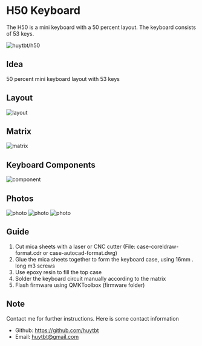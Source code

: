 # H50 Keyboard

The H50 is a mini keyboard with a 50 percent layout. The keyboard consists of 53 keys.

![huytbt/h50](https://i.imgur.com/1dB2mfM.jpeg)

## Idea

50 percent mini keyboard layout with 53 keys

## Layout

![layout](https://i.imgur.com/hXhWdQU.jpeg)

## Matrix

![matrix](https://i.imgur.com/QUhxKTq.jpeg)

## Keyboard Components

![component](https://i.imgur.com/eJ72FfM.jpeg)

## Photos

![photo](https://i.imgur.com/1dB2mfM.jpeg)
![photo](https://i.imgur.com/UzKWi6l.jpeg)
![photo](https://i.imgur.com/crkDSlu.jpeg)

## Guide

1. Cut mica sheets with a laser or CNC cutter (File: case-coreldraw-format.cdr or case-autocad-format.dwg)
2. Glue the mica sheets together to form the keyboard case, using 16mm . long m3 screws
3. Use epoxy resin to fill the top case
4. Solder the keyboard circuit manually according to the matrix
5. Flash firmware using QMKToolbox (firmware folder)

## Note

Contact me for further instructions. Here is some contact information

- Github: https://github.com/huytbt
- Email: huytbt@gmail.com
